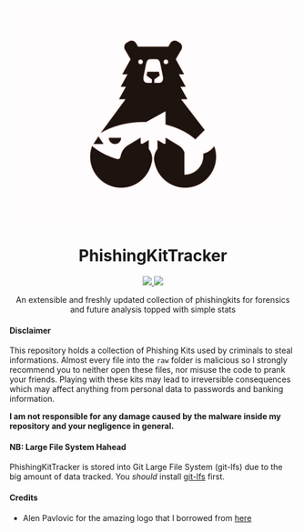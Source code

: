 <p align="center">
  <img src="docs/img/PhishingTracker.jpg">
</p>

<h1 align="center">PhishingKitTracker</h1>
<p align="center">
  <a href="https://python.org/">
    <img src="https://img.shields.io/pypi/pyversions/3.svg">
  </a>
    <a href="https://opensource.org">
    <img src="https://img.shields.io/badge/Open%20Source-%E2%9D%A4-brightgreen.svg">
  </a>
</p>

<p align="center">
  An extensible and freshly updated collection of phishingkits for forensics and future analysis topped with simple stats
</p>


#### Disclaimer
This repository holds a collection of Phishing Kits used by criminals to steal informations. Almost every file into the `raw` folder is malicious so I strongly recommend you to neither open these files, nor misuse the code to prank your friends. Playing with these kits may lead to irreversible consequences which may affect anything from personal data to passwords and banking information.

**I am not responsible for any damage caused by the malware inside my repository and your negligence in general.**

#### NB: Large File System Hahead
PhishingKitTracker is stored into Git Large File System (git-lfs) due to the big amount of data tracked. You *should* install [git-lfs](https://git-lfs.github.com/) first. 

#### Credits
* Alen Pavlovic for the amazing logo that I borrowed from [here](https://dribbble.com/Type08) 
